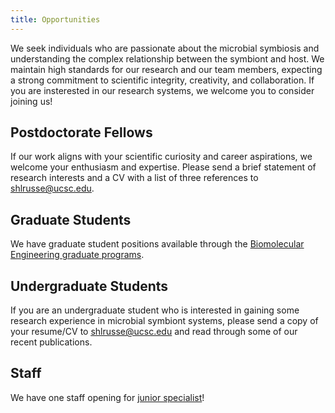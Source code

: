 ```yaml
---
title: Opportunities
---
```


We seek individuals who are passionate about the microbial symbiosis and understanding the complex relationship between the symbiont and host.
We maintain high standards for our research and our team members, expecting a strong commitment to scientific integrity, creativity, and collaboration.
If you are insterested in our research systems, we welcome you to consider joining us!

## Postdoctorate Fellows

If our work aligns with your scientific curiosity and career aspirations, we welcome your enthusiasm and expertise. 
Please send a brief statement of research interests and a CV with a list of three references to <u>shlrusse@ucsc.edu</u>.

## Graduate Students

We have graduate student positions available through the [Biomolecular Engineering graduate programs](https://grad.soe.ucsc.edu/bmeb).

## Undergraduate Students

If you are an undergraduate student who is interested in gaining some research experience in microbial symbiont systems, please send a copy of your resume/CV to <u>shlrusse@ucsc.edu</u> and read through some of our recent publications.

## Staff

We have one staff opening for [junior specialist](https://recruit.ucsc.edu/JPF01674)!
